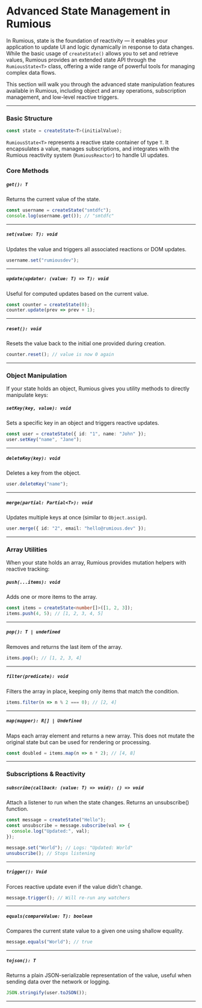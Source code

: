 # Advanced State Management in Rumious

In Rumious, state is the foundation of reactivity — it enables your application to update UI and logic dynamically in response to data changes. While the basic usage of `createState()` allows you to set and retrieve values, Rumious provides an extended state API through the `RumiousState<T>` class, offering a wide range of powerful tools for managing complex data flows.

This section will walk you through the advanced state manipulation features available in Rumious, including object and array operations, subscription management, and low-level reactive triggers.


---

### Basic Structure

```typescript
const state = createState<T>(initialValue);
```

`RumiousState<T>` represents a reactive state container of type `T`. It encapsulates a value, manages subscriptions, and integrates with the Rumious reactivity system (`RumiousReactor`) to handle UI updates.


### Core Methods

##### `get(): T`

Returns the current value of the state.

```typescript
const username = createState("smtdfc");
console.log(username.get()); // "smtdfc"
```

---

##### `set(value: T): void`

Updates the value and triggers all associated reactions or DOM updates.

```typescript 
username.set("rumiousdev");
```

---

##### `update(updater: (value: T) => T): void`

Useful for computed updates based on the current value.

```typescript
const counter = createState(0);
counter.update(prev => prev + 1);
```

---

##### `reset(): void`

Resets the value back to the initial one provided during creation.

```typescript
counter.reset(); // value is now 0 again
```

---

### Object Manipulation

If your state holds an object, Rumious gives you utility methods to directly manipulate keys:

##### `setKey(key, value): void`

Sets a specific key in an object and triggers reactive updates.

```typescript
const user = createState({ id: "1", name: "John" });
user.setKey("name", "Jane");
```

---

##### `deleteKey(key): void`

Deletes a key from the object.

```typescript
user.deleteKey("name");
```

---

##### `merge(partial: Partial<T>): void`

Updates multiple keys at once (similar to `Object.assign`).

```typescript
user.merge({ id: "2", email: "hello@rumious.dev" });
```

---

### Array Utilities

When your state holds an array, Rumious provides mutation helpers with reactive tracking:

##### `push(...items): void`

Adds one or more items to the array.

```typescript
const items = createState<number[]>([1, 2, 3]);
items.push(4, 5); // [1, 2, 3, 4, 5]
```

---

##### `pop(): T | undefined`

Removes and returns the last item of the array.

```typescript
items.pop(); // [1, 2, 3, 4]
```

---

##### `filter(predicate): void`

Filters the array in place, keeping only items that match the condition.

```typescript
items.filter(n => n % 2 === 0); // [2, 4]
```

---

##### `map(mapper): R[] | Undefined`

Maps each array element and returns a new array. This does not mutate the original state but can be used for rendering or processing.

```typescript
const doubled = items.map(n => n * 2); // [4, 8]
```

---

### Subscriptions & Reactivity

##### `subscribe(callback: (value: T) => void): () => void`

Attach a listener to run when the state changes. Returns an unsubscribe() function.

```typescript
const message = createState("Hello");
const unsubscribe = message.subscribe(val => {
  console.log("Updated:", val);
});

message.set("World"); // Logs: "Updated: World"
unsubscribe(); // Stops listening
```

---

##### `trigger(): Void`

Forces reactive update even if the value didn’t change.

```typescript
message.trigger(); // Will re-run any watchers
```

---

##### `equals(compareValue: T): boolean`

Compares the current state value to a given one using shallow equality.

```typescript
message.equals("World"); // true
```

---

##### `tojson(): T`

Returns a plain JSON-serializable representation of the value, useful when sending data over the network or logging.

```typescript
JSON.stringify(user.toJSON());
```

---
